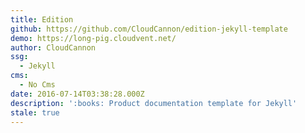 ```yaml
---
title: Edition
github: https://github.com/CloudCannon/edition-jekyll-template
demo: https://long-pig.cloudvent.net/
author: CloudCannon
ssg:
  - Jekyll
cms:
  - No Cms
date: 2016-07-14T03:38:28.000Z
description: ':books: Product documentation template for Jekyll'
stale: true
---
```

